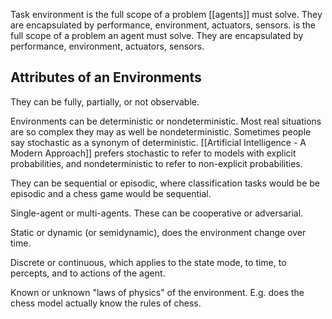 Task environment is the full scope of a problem [[agents]] must solve.  They are encapsulated by performance, environment, actuators, sensors. is the full scope of a problem an agent must solve.  They are encapsulated by performance, environment, actuators, sensors.

## Attributes of an Environments

They can be fully, partially, or not observable.

Environments can be deterministic or nondeterministic. Most real situations are so complex they may as well be nondeterministic.  Sometimes people say stochastic as a synonym of deterministic. [[Artificial Intelligence - A Modern Approach]] prefers stochastic to refer to models with explicit probabilities, and nondeterministic to refer to non-explicit probabilities.

They can be sequential or episodic, where classification tasks would be be episodic and a chess game would be sequential.

Single-agent or multi-agents. These can be cooperative or adversarial.

Static or dynamic (or semidynamic), does the environment change over time.

Discrete or continuous, which applies to the state mode, to time, to percepts, and to actions of the agent.

Known or unknown "laws of physics" of the environment.  E.g. does the chess model actually know the rules of chess.